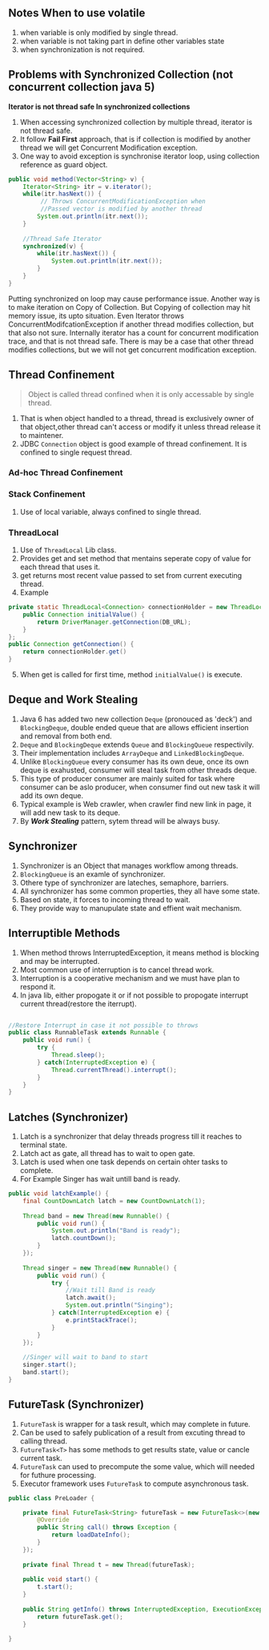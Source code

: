 Notes
When to use volatile
----------
1. when variable is only modified by single thread.
2. when variable is not taking part in define other variables state
3. when synchronization is not required.

Problems with Synchronized Collection (not concurrent collection java 5)
----------
**Iterator is not thread safe In synchronized collections**

1. When accessing synchronized collection by multiple thread, iterator is not thread safe.
2. It follow **Fail First** approach, that is if collection is modified by another thread we will get Concurrent Modification exception.
3. One way to avoid exception is synchronise iterator loop, using collection reference as guard object.

```Java
public void method(Vector<String> v) {
    Iterator<String> itr = v.iterator();
    while(itr.hasNext()) {
         // Throws ConcurrentModificationException when
         //Passed vector is modified by another thread
        System.out.println(itr.next());
    }
    
    //Thread Safe Iterator
    synchronized(v) {
        while(itr.hasNext()) {
            System.out.println(itr.next());
        }
    }
}
```

Putting synchronized on loop may cause performance issue.
Another way is to make iteration on Copy of Collection.
But Copying of collection may hit memory issue, its upto situation.
Even Iterator throws ConcurrentModifcationException if  another thread modifies collection, but that also not sure.
Internally iterator has a count for concurrent modification trace, and that is not thread safe.
There is may be a case that other thread modifies collections, but we will not get concurrent modification exception.

Thread Confinement 
-----------
>Object is called thread confined when it is only accessable by single thread.

1. That is when object handled to a thread, thread is exclusively owner of that object,other thread can't access or modify it unless thread release it to maintener.
2. JDBC ```Connection``` object is good example of thread confinement. It is confined to single request thread.

### Ad-hoc Thread Confinement
### Stack Confinement
1. Use of local variable, always confined to single thread.
### ThreadLocal
1. Use of ```ThreadLocal``` Lib class.
2. Provides get and set method that mentains seperate copy of value for each thread that uses it.
3. get returns most recent value passed to set from current executing thread.
4. Example

```java
private static ThreadLocal<Connection> connectionHolder = new ThreadLocal<Connection>() {
    public Connection initialValue() {
        return DriverManager.getConnection(DB_URL);
    }
};
public Connection getConnection() {
    return connectionHolder.get()
}
```

5. When get is called for first time, method ```initialValue()``` is execute.

Deque and Work Stealing
-----------
1. Java 6 has added two new collection ```Deque``` (pronouced as 'deck') and ```BlockingDeque```, double ended queue that are allows efficient insertion and removal from both end.
2. ```Deque``` and ```BlockingDeque``` extends ```Queue``` and ```BlockingQueue``` respectivily.
3. Their implementation includes ```ArrayDeque``` and ```LinkedBlockingDeque```.
4. Unlike ```BlockingQueue``` every consumer has its own deue, once its own deque is exahusted, consumer will steal task from other threads deque.
5. This type of producer consumer are mainly suited for task where consumer can be aslo producer, when consumer find out new task it will add its own deque.
6. Typical example is Web crawler, when crawler find new link in page, it will add new task to its deque.
7. By ***Work Stealing*** pattern, sytem thread will be always busy.

Synchronizer
----------
1. Synchronizer is an Object that manages workflow among threads.
2. ```BlockingQueue``` is an examle of synchronizer.
3. Othere type of synchronizer are lateches, semaphore, barriers.
4. All synchronizer has some common properties, they all have some state. 
5. Based on state, it forces to incoming thread to wait.
6. They provide way to manupulate state and effient wait mechanism.

Interruptible Methods
----------
1. When method throws InterruptedException, it means method is blocking and may be interrupted.
2. Most common use of interruption is to cancel thread work.
3. Interruption is a cooperative mechanism and we must have plan to respond it.
4. In java lib, either propogate it or if not possible to propogate interrupt current thread(restore the iterrupt).
```java

//Restore Interrupt in case it not possible to throws
public class RunnableTask extends Runnable {
    public void run() {
        try {
            Thread.sleep();
        } catch(InterruptedException e) {
            Thread.currentThread().interrupt();
        }
    }
}
```
Latches (Synchronizer) 
----------
1. Latch is a synchronizer that delay threads progress till it reaches to terminal state.
2. Latch act as gate, all thread has to wait to open gate.
3. Latch is used when one task depends on certain ohter tasks to complete.
4. For Example Singer has wait untill band is ready.
```java
public void latchExample() {
    final CountDownLatch latch = new CountDownLatch(1);
    
    Thread band = new Thread(new Runnable() {
        public void run() {
            System.out.println("Band is ready");
            latch.countDown();
        }
    });
    
    Thread singer = new Thread(new Runnable() {
        public void run() {
            try {
                //Wait till Band is ready
                latch.await();
                System.out.println("Singing");
            } catch(InterruptedException e) {
                e.printStackTrace();
            }
        }
    });
    
    //Singer will wait to band to start
    singer.start();
    band.start();
}
```
FutureTask (Synchronizer) 
----------
1. ```FutureTask``` is wrapper for a task result, which may complete in future.
2. Can be used to safely publication of a result  from excuting thread to calling thread.
3. ```FutureTask<T>``` has some methods to get results state, value or cancle current task.
4. ```FutureTask``` can used to precompute the some value, which will needed for futhure processing.
5. Executor framework uses ```FutureTask``` to compute asynchronous task.

```java
public class PreLoader {

	private final FutureTask<String> futureTask = new FutureTask<>(new Callable<String>() {
		@Override
		public String call() throws Exception {
			return loadDateInfo();
		}
	});
	
	private final Thread t = new Thread(futureTask);
	
	public void start() {
		t.start();
	}
	
	public String getInfo() throws InterruptedException, ExecutionException {
		return futureTask.get();
	}
	
}

```


